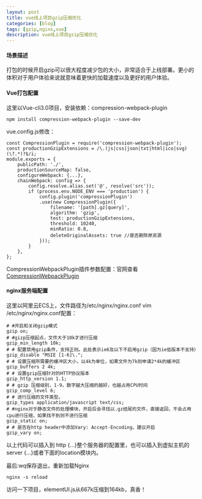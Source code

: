 ```yaml
---
layout: post
title: vue线上项目gzip压缩优化
categories: [blog]
tags: [gzip,nginx,vue]
description: vue线上项目gzip压缩优化
---
```


#### 场景描述

打包的时候开启gzip可以很大程度减少包的大小，非常适合于上线部署。更小的体积对于用户体验来说就意味着更快的加载速度以及更好的用户体验。

#### Vue打包配置

这里以Vue-cli3.0项目，安装依赖：compression-webpack-plugin

    npm install compression-webpack-plugin --save-dev

vue.config.js修改：

    const CompressionPlugin = require('compression-webpack-plugin');
    const productionGzipExtensions = /\.(js|css|json|txt|html|ico|svg)(\?.*)?$/i;
    module.exports = {
        publicPath: './',
        productionSourceMap: false,
        configureWebpack: {...},
        chainWebpack: config => {
            config.resolve.alias.set('@', resolve('src'));
            if (process.env.NODE_ENV === 'production') {
                config.plugin('compressionPlugin')
                .use(new CompressionPlugin({
                    filename: '[path].gz[query]',
                    algorithm: 'gzip',
                    test: productionGzipExtensions,
                    threshold: 10240,
                    minRatio: 0.8,
                    deleteOriginalAssets: true //是否删除原资源
                }));
            }
        },
    };

CompressionWebpackPlugin插件参数配置：官网查看 [CompressionWebpackPlugin](https://www.webpackjs.com/plugins/compression-webpack-plugin/)

#### nginx服务端配置

这里以阿里云ECS上，文件路径为/etc/nginx/nginx.conf
vim /etc/nginx/nginx.conf配置：

    # #开启和关闭gzip模式
    gzip on;            
    # #gizp压缩起点，文件大于10k才进行压缩
    gzip_min_length 10k;
    # # 配置禁用gzip条件，支持正则。此处表示ie6及以下不启用gzip（因为ie低版本不支持）
    gzip_disable "MSIE [1-6]\.";
    # # 设置压缩所需要的缓冲区大小，以4k为单位，如果文件为7k则申请2*4k的缓冲区 
    gzip_buffers 2 4k;
    # # 设置gzip压缩针对的HTTP协议版本
    gzip_http_version 1.1;
    # # gzip 压缩级别，1-9，数字越大压缩的越好，也越占用CPU时间
    gzip_comp_level 6;   
    # # 进行压缩的文件类型。
    gzip_types application/javascript text/css;
    # #nginx对于静态文件的处理模块，开启后会寻找以.gz结尾的文件，直接返回，不会占用cpu进行压缩，如果找不到则不进行压缩
    gzip_static on; 
    # # 是否在http header中添加Vary: Accept-Encoding，建议开启
    gzip_vary on;

以上代码可以插入到 http {...}整个服务器的配置里，也可以插入到虚拟主机的 server {...}或者下面的location模块内。

最后:wq保存退出，重新加载Nginx

    nginx -s reload

访问一下项目，elementUI.js从667k压缩到164kb，真香！


